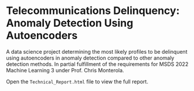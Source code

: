 # Telecommunications Delinquency: Anomaly Detection Using Autoencoders

A data science project determining the most likely profiles to be delinquent using autoencoders in anomaly detection compared to other anomaly detection methods. In partial fulfillment of the requirements for MSDS 2022 Machine Learning 3 under Prof. Chris Monterola.

Open the `Technical_Report.html` file to view the full report.
